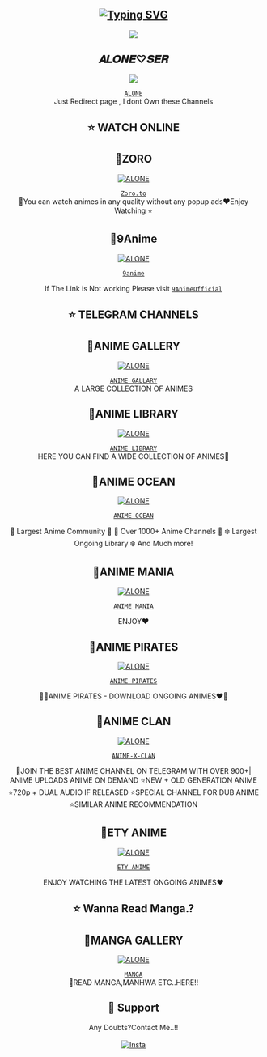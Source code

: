 <div align="center">

## [![Typing SVG](https://readme-typing-svg.herokuapp.com?font=Rockstar-ExtraBold&color=FF0000&lines=REDIRECT+PAGE+FOR+ANIME+CHANNELS;WATCH+ONLINE+OR+DOWNLOAD;THANKXX)](https://git.io/typing-svg)

 </a>
</p>
<div align="center">
  <img border-radius: 15px src="https://github.com/Alone-Mods/filesmahnn/blob/1e189c8a4c400ed2e508d815f0bd77febdf46411/20230306_080355.jpg" />
  <p align="center">

    
</p>



  
  



## 𝑨𝑳𝑶𝑵𝑬♡︎𝑺𝑬𝑹
  <div align="center">
  <img border-radius: 15px src="https://github.com/Alone-Mods.png" />
  <p align="center">

[`ALONE`](https://github.com/Alone-Mods)  
Just Redirect page , I dont Own these Channels
  </div>

## ⭐ WATCH ONLINE


## 🎯ZORO 
  <div align="center">
    
  [![`ALONE`](https://github.com/Alone-Mods/filesmahnn/blob/main/Zoro.png?size=200)](https://zoro.to/home)

[`Zoro.to`](https://zoro.to/home)  
📌You can watch animes in any quality without any popup ads❤️Enjoy Watching ⭐
  </div>



## 🎯9Anime
  <div align="center">
    
  [![`ALONE`](https://github.com/Alone-Mods/filesmahnn/blob/main/9anime.jpg?size=200)](https://9anime.pl/home)

[`9anime`](https://9anime.pl/home)  

If The Link is Not working Please visit
[`9AnimeOfficial`](https://9anime.me/)
  </div>


## ⭐ TELEGRAM CHANNELS


## 🎯ANIME GALLERY 
  <div align="center">
    
  [![`ALONE`](https://github.com/Alone-Mods/filesmahnn/blob/main/Animegallery.jpg?size=200)](https://telegram.me/Anime_Gallery)

[`ANIME GALLARY`](https://telegram.me/Anime_Gallery)  
A LARGE COLLECTION OF ANIMES
  </div>


## 🎯ANIME LIBRARY 
  <div align="center">
    
  [![`ALONE`](https://github.com/Alone-Mods/filesmahnn/blob/main/AnimeLibrary.jpg?size=200)](https://telegram.me/Anime_Library)

[`ANIME LIBRARY`](https://telegram.me/Anime_Library)  
HERE YOU CAN FIND A WIDE COLLECTION OF ANIMES🎉
  </div>

## 🎯ANIME OCEAN 
  <div align="center">
    
  [![`ALONE`](https://github.com/Alone-Mods/filesmahnn/blob/main/animeOcean.jpg?size=200)](https://telegram.me/Anime_Ocean_Backup)

[`ANIME OCEAN`](https://telegram.me/Anime_Ocean_Backup)  

🔆 Largest Anime Community 🔆
🌟 Over 1000+ Anime Channels 🌟
❄️ Largest Ongoing Library ❄️
And Much more!
  </div>

## 🎯ANIME MANIA 
  <div align="center">
    
  [![`ALONE`](https://github.com/Alone-Mods/filesmahnn/blob/main/Animemania.jpg?size=200)](https://telegram.me/Anime_Maniaac)

[`ANIME MANIA`](https://telegram.me/Anime_Maniaac)  

ENJOY❤️
  </div>

## 🎯ANIME PIRATES 
  <div align="center">
    
  [![`ALONE`](https://github.com/Alone-Mods/filesmahnn/blob/main/animePirates.jpg?size=200)](https://telegram.me/Anime_Pirates)

[`ANIME PIRATES`](https://telegram.me/Anime_Pirates)  

🏴‍☠️ANIME PIRATES - DOWNLOAD ONGOING ANIMES❤️🎯
  </div>



## 🎯ANIME CLAN 
  <div align="center">
    
  [![`ALONE`](https://github.com/Alone-Mods/filesmahnn/blob/main/Animeclan.jpg?size=200)](https://telegram.me/Anime_x_Clan)

[`ANIME-X-CLAN`](https://telegram.me/Anime_x_Clan)  

📌JOIN THE BEST ANIME CHANNEL ON
TELEGRAM WITH OVER 900+| ANIME UPLOADS
ANIME ON DEMAND
⭐NEW + OLD GENERATION ANIME
⭐720p + DUAL AUDIO IF RELEASED
⭐SPECIAL CHANNEL FOR DUB ANIME
⭐SIMILAR ANIME RECOMMENDATION
  </div>


## 🎯ETY ANIME 
  <div align="center">
    
  [![`ALONE`](https://github.com/Alone-Mods/filesmahnn/blob/main/ETY%20ANIME.jpg?size=200)](https://telegram.me/Anime_ETY)

[`ETY ANIME`](https://telegram.me/Anime_ETY)  

ENJOY WATCHING THE LATEST ONGOING ANIMES❤️
  </div>

## ⭐ Wanna Read Manga.?


## 🎯MANGA GALLERY 
  <div align="center">
    
  [![`ALONE`](https://github.com/Alone-Mods/filesmahnn/blob/main/IMG_20230306_115749_989.jpg?size=200)](https://telegram.me/Manga_Gallery)

[`MANGA`](https://telegram.me/Manga_Gallery)  
📌READ MANGA,MANHWA ETC..HERE!!
  </div>



## 📢 Support  
Any Doubts?Contact Me..!!
    <br>
<br>
  [![Insta](https://github.com/Alone-Mods/filesmahnn/blob/main/insta.png.jpg)](https://instagram.com/4lon3.xyz?igshid=ZDdkNTZiNTM=)
  <div align="center">
       
  </div>
  
